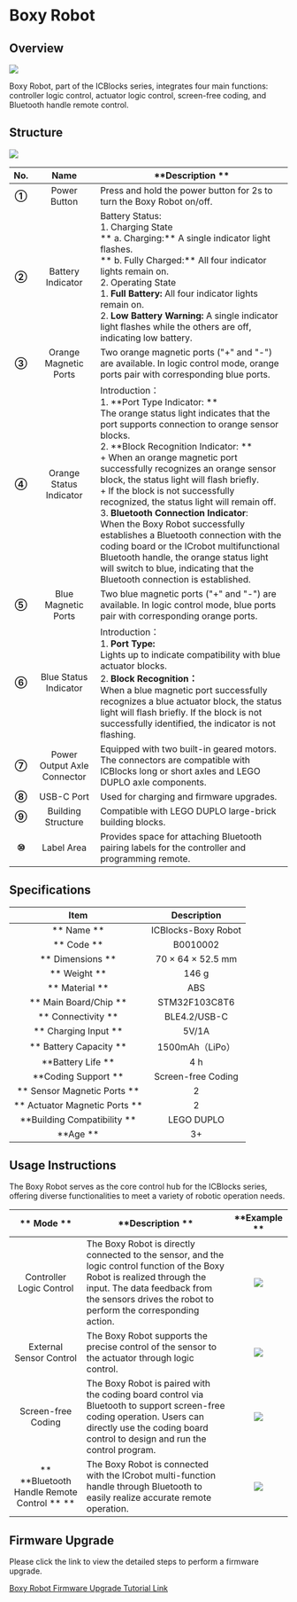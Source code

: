 # Boxy Robot  
## Overview  
![](https://cdn.nlark.com/yuque/0/2024/png/51021531/1732959871833-a5897f6e-4515-4498-895e-efba0b9c7b00.png)

Boxy Robot, part of the ICBlocks series, integrates four main functions: controller logic control, actuator logic control, screen-free coding, and Bluetooth handle remote control.  

## Structure
![](https://cdn.nlark.com/yuque/0/2024/png/50993910/1733648985359-af49ae15-d0e6-4f6e-a94c-b465c8cb6b84.png)

| **No.** | **Name** | **Description  ** |
| :---: | :---: | --- |
| **①** |  Power Button   |  Press and hold the power button for 2s to turn the Boxy Robot on/off.   |
| **②** | Battery Indicator   | Battery Status:  <br/>1.  Charging State  <br/>**         a. Charging:** A single indicator light flashes.  <br/>**         b. Fully Charged:** All four indicator lights remain on.  <br/>2.  Operating State   <br/>    1. **Full Battery:** All four indicator lights remain on.<br/>    2. **Low Battery Warning:** A single indicator light flashes while the others are off, indicating low battery.   |
| **③** | Orange Magnetic Ports |  Two orange magnetic ports ("+" and "-") are available. In logic control mode, orange ports pair with corresponding blue ports.   |
| **④** | Orange Status Indicator  | Introduction：<br/>1. **Port Type Indicator:   **<br/>The orange status light indicates that the port supports connection to orange sensor blocks.  <br/>2. **Block Recognition Indicator: **<br/>+ When an orange magnetic port successfully recognizes an orange sensor block, the status light will flash briefly.<br/>+ If the block is not successfully recognized, the status light will remain off.<br/>3. **Bluetooth Connection Indicator**:  <br/>When the Boxy Robot successfully establishes a Bluetooth connection with the coding board or the ICrobot multifunctional Bluetooth handle, the orange status light will switch to blue, indicating that the Bluetooth connection is established.   |
| **⑤** | Blue Magnetic Ports   | Two blue magnetic ports ("+" and "-") are available. In logic control mode, blue ports pair with corresponding orange ports.   |
| **⑥** |  Blue Status Indicator   | Introduction：<br/>1. **Port Type:**<br/>       Lights up to indicate compatibility with blue actuator blocks.  <br/>2. **Block Recognition：**<br/>When a blue magnetic port successfully recognizes a blue actuator block, the status light will flash briefly.   If the block is not successfully identified, the indicator is not flashing. |
| **⑦** | Power Output Axle Connector   | Equipped with two built-in geared motors. The connectors are compatible with ICBlocks long or short axles and LEGO DUPLO axle components.   |
| **⑧** | USB-C Port   | Used for charging and firmware upgrades.   |
| **⑨** | Building Structure   | Compatible with LEGO DUPLO large-brick building blocks.   |
| **⑩** | Label Area   | Provides space for attaching Bluetooth pairing labels for the controller and programming remote.   |


## Specifications  
| **Item** | **Description** |
| :---: | :---: |
| **  Name  ** | ICBlocks-Boxy Robot |
| ** Code  ** |  B0010002   |
| ** Dimensions  ** |  70 × 64 × 52.5 mm   |
| ** Weight  ** | 146 g |
| ** Material  ** | ABS |
| ** Main Board/Chip  ** | STM32F103C8T6 |
| ** Connectivity  ** | BLE4.2/USB-C |
| ** Charging Input  ** | 5V/1A |
| ** Battery Capacity  ** | 1500mAh（LiPo）  |
| **Battery Life  ** | 4 h |
| **Coding Support  ** |  Screen-free Coding |
| ** Sensor Magnetic Ports  ** | 2 |
| ** Actuator Magnetic Ports  ** | 2 |
| **Building Compatibility  ** |  LEGO DUPLO   |
| **Age  ** | 3+ |


##  Usage Instructions  
The Boxy Robot serves as the core control hub for the ICBlocks series, offering diverse functionalities to meet a variety of robotic operation needs.  

| ** Mode  ** | **Description  ** | **Example  ** |
| :---: | --- | :---: |
|  Controller Logic Control   | The Boxy Robot is directly connected to the sensor, and the logic control function of the Boxy Robot is realized through the input. The data feedback from the sensors drives the robot to perform the corresponding action. | ![](https://cdn.nlark.com/yuque/0/2024/gif/51021531/1732939928940-3d3903c9-4a8c-415b-a080-bb9bb2585eb5.gif) |
| External Sensor Control | The Boxy Robot supports the precise control of the sensor to the actuator through logic control. | ![](https://cdn.nlark.com/yuque/0/2024/gif/51021531/1732939944974-287172a4-85ce-45cd-9194-27d28fd21e11.gif) |
|  Screen-free Coding   | The Boxy Robot is paired with the coding board control via Bluetooth to support screen-free coding operation. Users can directly use the coding board control to design and run the control program. | ![](https://cdn.nlark.com/yuque/0/2024/gif/51021531/1732963784786-7310d011-9454-4a02-b753-a8931d8b4d0a.gif) |
| ** **Bluetooth Handle Remote Control ** ** | The Boxy Robot is connected with the ICrobot multi-function handle through Bluetooth to easily realize accurate remote operation. | ![](https://cdn.nlark.com/yuque/0/2024/gif/51021531/1732963197685-45e0367b-e1cc-44d3-ba49-dd8dbf83c472.gif) |


## Firmware Upgrade  
Please click the link to view the detailed steps to perform a firmware upgrade.

 [Boxy Robot Firmware Upgrade Tutorial Link  ](https://www.yuque.com/g/crystal-vzc6k/cfl3ix/gy3t1bv6t9rp8avw/collaborator/join?token=Sl2UArygKC6EooFg&source=doc_collaborator#%20《Boxy%20Robot%20Firmware%20Upgrade》)



